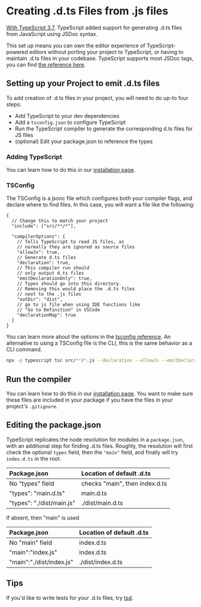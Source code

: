 # Creating .d.ts Files from .js files

[With TypeScript 3.7](/docs/handbook/release-notes/typescript-3-7.html#--declaration-and---allowjs),
TypeScript added support for generating .d.ts files from JavaScript using JSDoc syntax.

This set up means you can own the editor experience of TypeScript-powered editors without porting your project to TypeScript, or having to maintain .d.ts files in your codebase.
TypeScript supports most JSDoc tags, you can find [the reference here](/docs/handbook/type-checking-javascript-files.html#supported-jsdoc).

## Setting up your Project to emit .d.ts files

To add creation of .d.ts files in your project, you will need to do up-to four steps:

- Add TypeScript to your dev dependencies
- Add a `tsconfig.json` to configure TypeScript
- Run the TypeScript compiler to generate the corresponding d.ts files for JS files
- (optional) Edit your package.json to reference the types

### Adding TypeScript

You can learn how to do this in our [installation page](/download).

### TSConfig

The TSConfig is a jsonc file which configures both your compiler flags, and declare where to find files.
In this case, you will want a file like the following:

```jsonc tsconfig
{
  // Change this to match your project
  "include": ["src/**/*"],

  "compilerOptions": {
    // Tells TypeScript to read JS files, as
    // normally they are ignored as source files
    "allowJs": true,
    // Generate d.ts files
    "declaration": true,
    // This compiler run should
    // only output d.ts files
    "emitDeclarationOnly": true,
    // Types should go into this directory.
    // Removing this would place the .d.ts files
    // next to the .js files
    "outDir": "dist",
    // go to js file when using IDE functions like
    // "Go to Definition" in VSCode
    "declarationMap": true
  }
}
```

You can learn more about the options in the [tsconfig reference](/tsconfig).
An alternative to using a TSConfig file is the CLI, this is the same behavior as a CLI command.

```sh
npx -p typescript tsc src/**/*.js --declaration --allowJs --emitDeclarationOnly --outDir types
```

## Run the compiler

You can learn how to do this in our [installation page](/download).
You want to make sure these files are included in your package if you have the files in your project's `.gitignore`.

## Editing the package.json

TypeScript replicates the node resolution for modules in a `package.json`, with an additional step for finding .d.ts files.
Roughly, the resolution will first check the optional `types` field, then the `"main"` field, and finally will try `index.d.ts` in the root.

| Package.json              | Location of default .d.ts      |
| :------------------------ | :----------------------------- |
| No "types" field          | checks "main", then index.d.ts |
| "types": "main.d.ts"      | main.d.ts                      |
| "types": "./dist/main.js" | ./dist/main.d.ts               |

If absent, then "main" is used

| Package.json             | Location of default .d.ts |
| :----------------------- | :------------------------ |
| No "main" field          | index.d.ts                |
| "main":"index.js"        | index.d.ts                |
| "main":"./dist/index.js" | ./dist/index.d.ts         |

## Tips

If you'd like to write tests for your .d.ts files, try [tsd](https://github.com/SamVerschueren/tsd).
